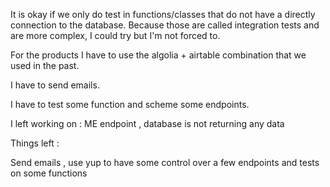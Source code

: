 It is okay if we only do test in functions/classes that do not have a directly connection
to the database. Because those are called integration tests and are more complex, I could try
but I'm not forced to.

For the products I have to use the algolia + airtable combination that we used in the past.

I have to send emails.

I have to test some function and scheme some endpoints.

I left working on : ME endpoint , database is not returning any data

Things left :

Send emails , use yup to have some control over a few endpoints and tests on some functions
